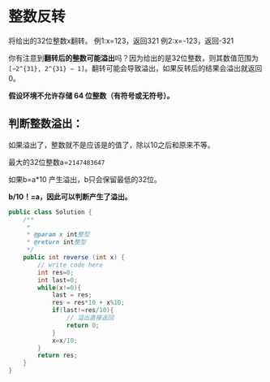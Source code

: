 # 整数反转

将给出的32位整数x翻转。
例1:x=123，返回321
例2:x=-123，返回-321

你有注意到**翻转后的整数可能溢出**吗？因为给出的是32位整数，则其数值范围为`[−2^{31}, 2^{31} − 1]`。翻转可能会导致溢出，如果反转后的结果会溢出就返回 0。

**假设环境不允许存储 64 位整数（有符号或无符号）。**



## 判断整数溢出：

 如果溢出了，整数就不是应该是的值了，除以10之后和原来不等。

最大的32位整数a=`2147483647` 

如果b=a*10 产生溢出，b只会保留最低的32位。

**b/10！=a，因此可以判断产生了溢出。**

~~~java
public class Solution {
    /**
     * 
     * @param x int整型 
     * @return int整型
     */
    public int reverse (int x) {
        // write code here
        int res=0;
        int last=0;
        while(x!=0){
            last = res;
            res = res*10 + x%10;
            if(last!=res/10){
                // 溢出直接返回
                return 0;
            }
            x=x/10;
        }
        return res;
    }
}
~~~


